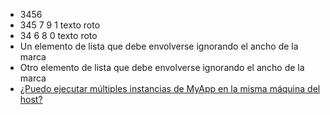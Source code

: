- 3456
- 345 7 9
1 texto
roto
- 34 6 8 0
texto
roto
- Un
elemento
de lista
que debe
envolverse
ignorando
el ancho
de la
marca
- Otro
elemento
de lista
que debe
envolverse
ignorando
el ancho
de la
marca
- [¿Puedo
ejecutar
múltiples
instancias
de MyApp
en la
misma
máquina
del
host?](#puedo-ejecutar-multiples-instancias-de-myapp-en-la-misma-maquina-de-host)
